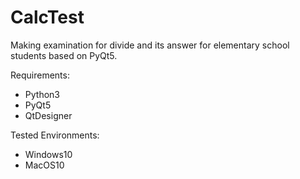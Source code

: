 # CalcTest

Making examination for divide and its answer for elementary school students based on PyQt5.

Requirements:
* Python3
* PyQt5
* QtDesigner

Tested Environments:
* Windows10
* MacOS10

